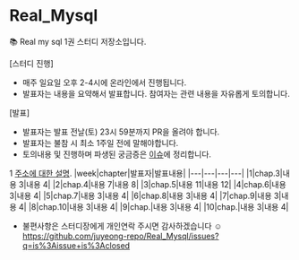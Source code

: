 # Real_Mysql
📚 Real my sql 1권 스터디 저장소입니다.

[스터디 진행]
- 매주 일요일 오후 2-4시에 온라인에서 진행됩니다.
- 발표자는 내용을 요약해서 발표합니다. 참여자는 관련 내용을 자유롭게 토의합니다.
  
[발표]
- 발표자는 발표 전날(토) 23시 59분까지 PR을 올려야 합니다.
- 발표자는 불참 시 최소 1주일 전에 말해야합니다.
- 토의내용 및 진행하며 파생된 궁금증은 [이슈](https://github.com/juyeong-repo/Real_Mysql/issues?q=is%3Aissue+is%3Aclosed)에 정리합니다.

1
[주소에 대한 설명](http://www.google.co.kr).
|week|chapter|발표자|발표내용|
|---|---|---|---|
|1|chap.3|내용 3|내용 4|
|2|chap.4|내용 7|내용 8|
|3|chap.5|내용 11|내용 12|
|4|chap.6|내용 3|내용 4|
|5|chap.7|내용 3|내용 4|
|6|chap.8|내용 3|내용 4|
|7|chap.9|내용 3|내용 4|
|8|chap.10|내용 3|내용 4|
|9|chap.|내용 3|내용 4|
|10|chap.|내용 3|내용 4|


- 불편사항은 스터디장에게 개인연락 주시면 감사하겠습니다 ☺️
https://github.com/juyeong-repo/Real_Mysql/issues?q=is%3Aissue+is%3Aclosed

